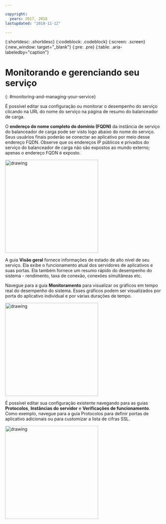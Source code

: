 ```yaml
---

copyright:
  years: 2017, 2018
lastupdated: "2018-11-12"

---
```


{:shortdesc: .shortdesc}
{:codeblock: .codeblock}
{:screen: .screen}
{:new_window: target="_blank"}
{:pre: .pre}
{:table: .aria-labeledby="caption"}

# Monitorando e gerenciando seu serviço
{: #monitoring-and-managing-your-service}

É possível editar sua configuração ou monitorar o desempenho do serviço clicando na URL do nome do serviço na página de resumo do balanceador de carga. 

O **endereço do nome completo do domínio (FQDN)** da instância de serviço do balanceador de carga pode ser visto logo abaixo do nome do serviço. Seus usuários finais poderão se conectar ao aplicativo por meio desse endereço FQDN. Observe que os endereços IP públicos e privados do serviço do balanceador de carga não são expostos ao mundo externo; apenas o endereço FQDN é exposto. 

<img src="images/fqdn-address.png" alt="drawing" style="width: 300px;"/>

A guia **Visão geral** fornece informações de estado de alto nível de seu serviço. Ela exibe o funcionamento atual dos servidores de aplicativos e suas portas. Ela também fornece um resumo rápido do desempenho do sistema - rendimento, taxa de conexão, conexões simultâneas etc. 

Navegue para a guia **Monitoramento** para visualizar os gráficos em tempo real do desempenho do sistema. Esses gráficos podem ser visualizados por porta do aplicativo individual e por várias durações de tempo. 

<img src="images/monitor-lb.png" alt="drawing" style="width: 300px;"/>

É possível editar sua configuração existente navegando para as guias **Protocolos**, **Instâncias do servidor** e **Verificações de funcionamento**. Como exemplo, navegue para a guia Protocolos para definir portas de aplicativo adicionais ou para customizar a lista de cifras SSL. 

<img src="images/protocols-monitor.png" alt="drawing" style="width: 300px;"/>
